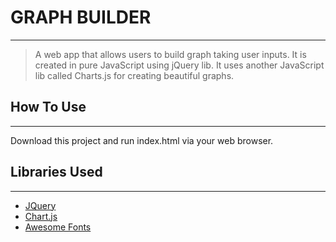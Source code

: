 # GRAPH BUILDER
----
>A web app that allows users to build graph taking user inputs. It is created in pure JavaScript using jQuery lib.
It uses another JavaScript lib called Charts.js for creating beautiful graphs.

## How To Use
----
Download this project and
run index.html via your web browser.

## Libraries Used
----
* [JQuery](https://jquery.com/)
* [Chart.js](http://www.chartjs.org/)
* [Awesome Fonts]()
